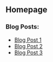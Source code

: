 ## Homepage

### Blog Posts:

*  [Blog Post 1](https://moaatt2.github.io/test-blog/page_post_1)
*  [Blog Post 2](https://moaatt2.github.io/test-blog/page_post_2)
*  [Blog Post 3](https://moaatt2.github.io/test-blog/page_post_3)